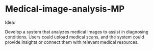 # Medical-image-analysis-MP

Idea:

Develop a system that analyzes medical images to assist in diagnosing conditions. Users could upload medical scans, and the system could provide insights or connect them with relevant medical resources.
